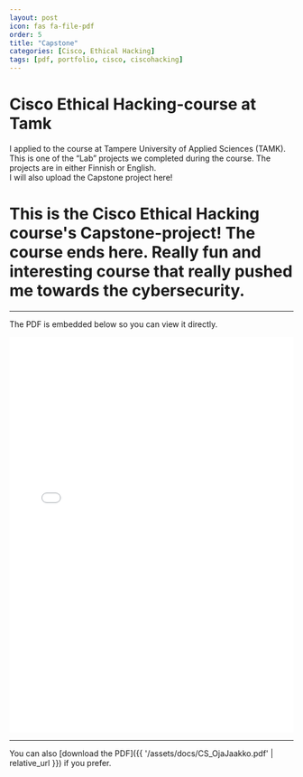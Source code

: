 ```yaml
---
layout: post
icon: fas fa-file-pdf
order: 5
title: "Capstone"
categories: [Cisco, Ethical Hacking]
tags: [pdf, portfolio, cisco, ciscohacking]
---
```


# Cisco Ethical Hacking-course at Tamk

I applied to the course at Tampere University of Applied Sciences (TAMK).  
This is one of the “Lab” projects we completed during the course. The projects are in either Finnish or English.  
I will also upload the Capstone project here!

# This is the Cisco Ethical Hacking course's Capstone-project! The course ends here. Really fun and interesting course that really pushed me towards the cybersecurity.

---

The PDF is embedded below so you can view it directly.

<iframe src="{{ '/assets/docs/CS_OjaJaakko.pdf' | relative_url }}" width="100%" height="700px" style="border:none;"></iframe>

---

You can also [download the PDF]({{ '/assets/docs/CS_OjaJaakko.pdf' | relative_url }}) if you prefer.
